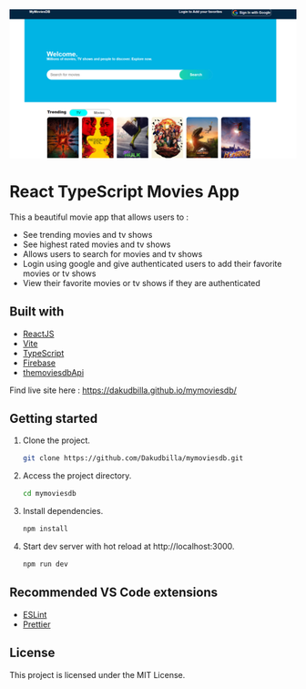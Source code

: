 <img  src="home.png"/>

# React TypeScript Movies App

This a beautiful movie app that allows users to :
- See trending movies and tv shows
- See highest rated movies and tv shows
- Allows users to search for movies and tv shows
- Login using google and give authenticated users to add their favorite movies or tv shows
- View their favorite movies or tv shows if they are authenticated

## Built with

- [ReactJS](https://reactjs.org)
- [Vite](https://vitejs.dev)
- [TypeScript](https://www.typescriptlang.org)
- [Firebase](https://firebase.google.com/)
- [themoviesdbApi](https://www.themoviedb.org/)

Find live site here : https://dakudbilla.github.io/mymoviesdb/
## Getting started

1. Clone the project.

   ```bash
   git clone https://github.com/Dakudbilla/mymoviesdb.git
   ```

2. Access the project directory.

   ```bash
   cd mymoviesdb
   ```

3. Install dependencies.

   ```bash
   npm install
   ```

4. Start dev server with hot reload at http://localhost:3000.
   ```bash
   npm run dev
   ```

## Recommended VS Code extensions

- [ESLint](https://marketplace.visualstudio.com/items?itemName=dbaeumer.vscode-eslint)
- [Prettier](https://marketplace.visualstudio.com/items?itemName=esbenp.prettier-vscode)



## License

This project is licensed under the MIT License.
